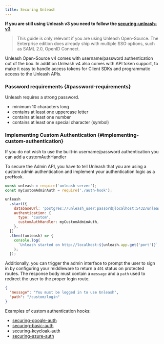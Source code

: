 ```yaml
---
title: Securing Unleash
---
```


**If you are still using Unleash v3 you need to follow the [securing-unleash-v3](./securing-unleash-v3)**

> This guide is only relevant if you are using Unleash Open-Source. The Enterprise edition does already ship with multiple SSO options, such as SAML 2.0, OpenID Connect.

Unleash Open-Source v4 comes with username/password authentication out of the box. In addition Unleash v4 also comes with API token support, to make it easy to handle access tokens for Client SDKs and programmatic access to the Unleash APIs.

### Password requirements {#password-requirements}

Unleash requires a strong password.

- minimum 10 characters long
- contains at least one uppercase letter
- contains at least one number
- contains at least one special character (symbol)

### Implementing Custom Authentication {#implementing-custom-authentication}

If you do not wish to use the built-in username/password authentication you can add a customAuthHandler

To secure the Admin API, you have to tell Unleash that you are using a custom admin authentication and implement your authentication logic as a preHook.

```javascript
const unleash = require('unleash-server');
const myCustomAdminAuth = require('./auth-hook');

unleash
  .start({
    databaseUrl: 'postgres://unleash_user:passord@localhost:5432/unleash',
    authentication: {
      type: 'custom',
      customAuthHandler: myCustomAdminAuth,
    },
  })
  .then((unleash) => {
    console.log(
      `Unleash started on http://localhost:${unleash.app.get('port')}`,
    );
  });
```

Additionally, you can trigger the admin interface to prompt the user to sign in by configuring your middleware to return a `401` status on protected routes. The response body must contain a `message` and a `path` used to redirect the user to the proper login route.

```json
{
  "message": "You must be logged in to use Unleash",
  "path": "/custom/login"
}
```

Examples of custom authentication hooks:

- [securing-google-auth](https://github.com/Unleash/unleash-examples/tree/main/v4/securing-google-auth)
- [securing-basic-auth](https://github.com/Unleash/unleash-examples/tree/main/v4/securing-basic-auth)
- [securing-keycloak-auth](https://github.com/Unleash/unleash-examples/tree/main/v4/securing-keycloak-auth)
- [securing-azure-auth](https://github.com/Unleash/unleash-examples/tree/main/v4/securing-azure-auth)
